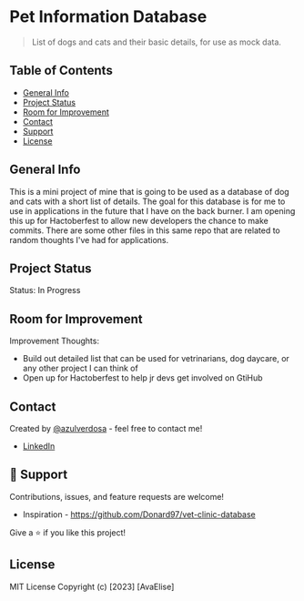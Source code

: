 # Pet Information Database

> List of dogs and cats and their basic details, for use as mock data.

## Table of Contents

- [General Info](#general-information)
- [Project Status](#project-status)
- [Room for Improvement](#room-for-improvement)
- [Contact](#contact)
- [Support](#🤝-support)
- [License](#license)

## General Info

This is a mini project of mine that is going to be used as a database of dog and cats with a short list of details. The goal for this database is for me to use in applications in the future that I have on the back burner. I am opening this up for Hactoberfest to allow new developers the chance to make commits. There are some other files in this same repo that are related to random thoughts I've had for applications.

## Project Status

Status: In Progress

## Room for Improvement

Improvement Thoughts:

- Build out detailed list that can be used for vetrinarians, dog daycare, or any other project I can think of
- Open up for Hactoberfest to help jr devs get involved on GtiHub

## Contact

Created by [@azulverdosa](<ellemocambo@gmail.com>) - feel free to contact me!

- [LinkedIn](https://www.linkedin.com/in/avatorre/ 'linked')

## 🤝 Support

Contributions, issues, and feature requests are welcome!
- Inspiration - https://github.com/Donard97/vet-clinic-database

Give a ⭐️ if you like this project!

## License

MIT License Copyright (c) [2023] [AvaElise]
